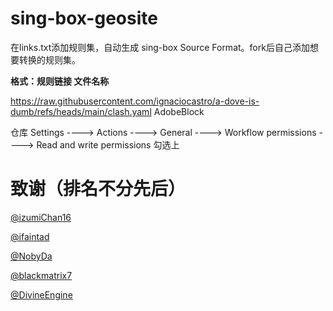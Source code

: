 # sing-box-geosite

在links.txt添加规则集，自动生成 sing-box Source Format。fork后自己添加想要转换的规则集。  

**格式：规则链接 文件名称**  

https://raw.githubusercontent.com/ignaciocastro/a-dove-is-dumb/refs/heads/main/clash.yaml AdobeBlock  

仓库 Settings ----> Actions ----> General ----> Workflow permissions ----> Read and write permissions 勾选上

# 致谢（排名不分先后）

[@izumiChan16](https://github.com/izumiChan16)

[@ifaintad](https://github.com/ifaintad)

[@NobyDa](https://github.com/NobyDa)

[@blackmatrix7](https://github.com/blackmatrix7)

[@DivineEngine](https://github.com/DivineEngine)
